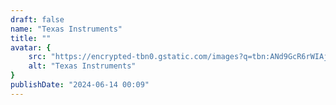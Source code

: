 ```yaml
---
draft: false
name: "Texas Instruments"
title: ""
avatar: {
    src: "https://encrypted-tbn0.gstatic.com/images?q=tbn:ANd9GcR6rWIAj82Sy8sF-1WuD5nm7CyZp46Lh75EDA&s",
    alt: "Texas Instruments"
}
publishDate: "2024-06-14 00:09"
---
```

